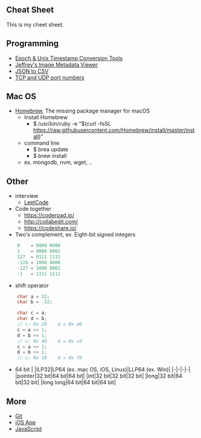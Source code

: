 ## Cheat Sheet

This is my cheet sheet.

## Programming

* [Epoch & Unix Timestamp Conversion Tools](https://www.epochconverter.com/)
* [Jeffrey's Image Metadata Viewer](http://exif.regex.info/exif.cgi)
* [JSON to CSV](https://json-csv.com/)
* [TCP and UDP port numbers](https://en.wikipedia.org/wiki/List_of_TCP_and_UDP_port_numbers)

## Mac OS

* [Homebrew](https://brew.sh/), The missing package manager for macOS
  * Install Homebrew
    * $ /usr/bin/ruby -e "$(curl -fsSL https://raw.githubusercontent.com/Homebrew/install/master/install)"
  * command line
    * $ brea update
    * $ brew install
  * ex. mongodb, nvm, wget, ..

## Other

* interview
  * [LeetCode](http://leetcode.com/)
* Code together
  * https://coderpad.io/
  * http://collabedit.com/
  * https://codeshare.io/
* Two's complement, ex. Eight-bit signed integers
```c
    0    = 0000 0000
    1    = 0000 0001
    127  = 0111 1111
    -128 = 1000 0000
    -127 = 1000 0001
    -1   = 1111 1111
```
* shift operator
```c
    char a = 32;
    char b = -32;

    char c = a;
    char d = b;
    // c: 0x 20    d = 0x e0
    c = a << 1;
    d = b << 1;
    // c: 0x 40    d = 0x c0
    c = a >> 1;
    d = b >> 1;
    // c: 0x 10    d = 0x f0
```
* 64 bit
| |ILP32|LP64 (ex. mac OS, iOS, Linux)|LLP64 (ex. Win)|
|-|-|-|-|
|pointer|32 bit|64 bit|64 bit|
|int|32 bit|32 bit|32 bit|
|long|32 bit|64 bit|32 bit|
|long long|64 bit|64 bit|64 bit|

## More
* [Git](git.md)
* [iOS App](iosapp.md)
* [JavaScript](javascript.md)
